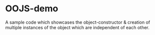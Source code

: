 # OOJS-demo

A sample code which showcases the object-constructor & creation of multiple instances of the object which are independent of each other.